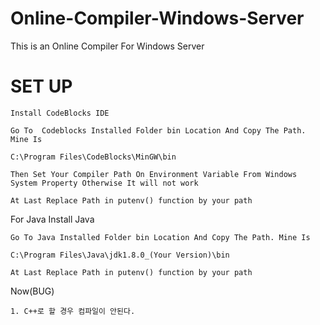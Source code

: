 # Online-Compiler-Windows-Server
This is an Online Compiler For Windows Server 

# SET UP

```
Install CodeBlocks IDE
```

```
Go To  Codeblocks Installed Folder bin Location And Copy The Path. Mine Is

C:\Program Files\CodeBlocks\MinGW\bin

```

```
Then Set Your Compiler Path On Environment Variable From Windows System Property Otherwise It will not work 

```

```
At Last Replace Path in putenv() function by your path

```

For Java Install Java
```
Go To Java Installed Folder bin Location And Copy The Path. Mine Is

C:\Program Files\Java\jdk1.8.0_(Your Version)\bin

```


```
At Last Replace Path in putenv() function by your path
```

Now(BUG)

    1. C++로 할 경우 컴파일이 안된다.